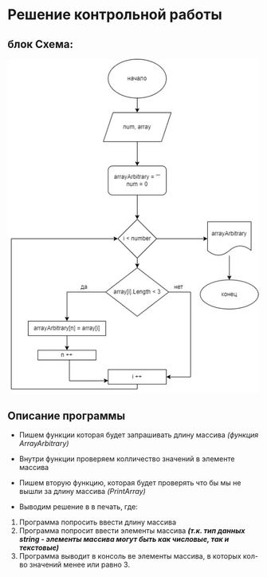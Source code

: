 # **Решение контрольной работы** 

## блок Схема:
![БлокСхема](BS.jpg)

## Описание программы
* Пишем функции которая будет запрашивать длину массива *(функция ArrayArbitrary)*
* Внутри функции проверяем колличество значений в элементе массива
* Пишем вторую функцию, которая будет проверять что бы мы не вышли за длину массива *(PrintArray)*

* Выводим решение в в печать, где: 
1. Программа попросить ввести длину массива
2. Программа попросит ввести элементы массива ***(т.к. тип данных string - элементы массива могут быть как числовые, так и текстовые)***
3. Программа выводит в консоль ве элементы массива, в которых кол-во значений менее или равно 3.




